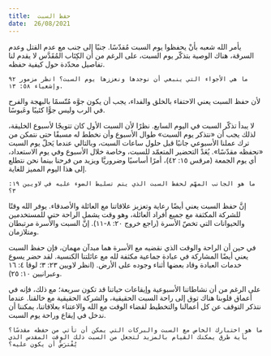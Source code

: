 ```yaml
---
title:  حفظ السبت
date:  26/08/2021
---
```


يأمر الله شعبه بأنْ يحفظوا يوم السبت مُقدّسًا. جنبًا إلى جنب مع عدم القتل وعدم السرقة، هناك الوصية بتذكّر يوم السبت، على الرغم من أن الكِتَاب المُقَدَّس لا يقدم لنا تفاصيل محدّدة حول كيفية حفظه.

`ما هي الأجواء التي ينبغي أن نوجدها ونعززها يوم السبت؟ انظر مزمور ٩٢ وإشعياء ٥٨: ١٣.`

لأن حفظ السبت يعني الاحتفاء بالخلق والفداء، يجب أن يكون جوَّه مُتّسمًا بالبهجة والفرح في الرب وليس جوًّا كئيبًا وعَبوسًا.

لا يبدأ تذكّر السبت في اليوم السابع. نظرًا لأن السبت الأول كان تتويجًا لأسبوع الخليقة، لذلك يجب أن «نتذكر يوم السبت» طوال الأسبوع وأن نخطط له مسبقًا حتى نتمكن من ترك عملنا الأسبوعي جانبًا قبل حلول ساعات السبت، وبالتالي عندما يَحلّ يوم السبت «نحفظه مقدّسًا». يُعَدْ التحضير المتعمّد للسبت، وخاصة خلال الأسبوع وفي يوم الاستعداد، أي يوم الجمعة (مرقس ١٥: ٤٢)، أمرًا أساسيًا وضروريَّا ويزيد من فرحنا بينما نحن نتطلع إلى هذا اليوم المميز للغاية.

`ما هو الجانب المهّم لحفظ السبت الذي يتم تسليط الضوء عليه في لاويين ١٩: ٣؟`

إنَّ حفظ السبت يعني أيضًا رعاية وتعزيز علاقاتنا مع العائلة والأصدقاء. يوفر الله وقتًا للشركة المكثفة مع جميع أفراد العائلة، وهو وقت يشمل الراحة حتى للمستخدمين والحيوانات التي تخصّ الأسرة (راجع خروج ٢٠: ٨-١١). إنَّ السبت والأُسرة مرتبطان ومتلازمان.

في حين أن الراحة والوقت الذي نقضيه مع الأسرة هما مبدآن مهمان، فإن حفظ السبت يعني أيضًا المشاركة في عبادة جماعية مكثفة لله مع عائلتنا الكنسية. لقد حضر يسوع خدمات العبادة وقاد بعضها أثناء وجوده على الأرض. (انظر لاويين ٢٣: ٣؛ لوقا ٤: ١٦ وعبرانيين ١٠: ٢٥).

على الرغم من أن نشاطاتنا الأسبوعية وإيقاعات حياتنا قد تكون سريعة؛ مع ذلك، فإنه في أعماق قلوبنا هناك توق إلى راحة السبت الحقيقية، والشركة الحقيقية مع خالقنا. عندما نتذكر التوقف عن كل أعمالنا والتخطيط لقضاء الوقت مع الله والاعتناء بعلاقاتنا، يمكننا أن ندخل في إيقاع وراحة يوم السبت.

`ما هو اختبارك الخاص مع السبت والبركات التي يمكن أن تأتي من حفظه مقدسًا؟ بأية طرق يمكنك القيام بالمزيد لتجعل من السبت ذلك الوقت المقدس الذي يُفْترَضْ أن يكون عليه؟`